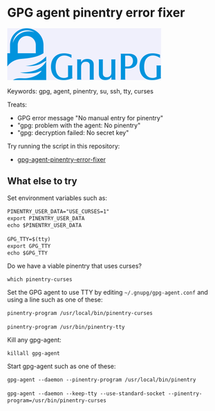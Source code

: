 # GPG agent pinentry error fixer

<img src="README.png" alt="GnuPG" width="356" height="120"/>

Keywords: gpg, agent, pinentry, su, ssh, tty, curses

Treats: 

 * GPG error message "No manual entry for pinentry"
 * "gpg: problem with the agent: No pinentry"
 * "gpg: decryption failed: No secret key"

Try running the script in this repository:

  * [gpg-agent-pinentry-error-fixer](gpg-agent-pinentry-error-fixer)


## What else to try

Set environment variables such as: 

    PINENTRY_USER_DATA="USE_CURSES=1"
    export PINENTRY_USER_DATA
    echo $PINENTRY_USER_DATA
    
    GPG_TTY=$(tty)
    export GPG_TTY
    echo $GPG_TTY
    
Do we have a viable pinentry that uses curses?

    which pinentry-curses

Set the GPG agent to use TTY by editing `~/.gnupg/gpg-agent.conf` and using a line such as one of these:
 
    pinentry-program /usr/local/bin/pinentry-curses

    pinentry-program /usr/bin/pinentry-tty

Kill any gpg-agent:

    killall gpg-agent

Start gpg-agent such as one of these:

    gpg-agent --daemon --pinentry-program /usr/local/bin/pinentry
    
    gpg-agent --daemon --keep-tty --use-standard-socket --pinentry-program=/usr/bin/pinentry-curses

